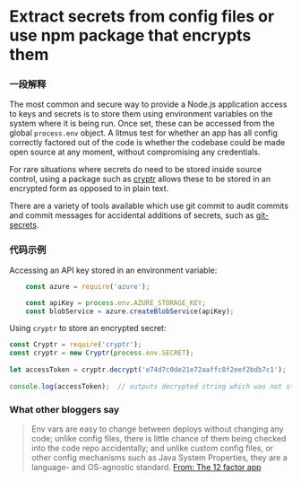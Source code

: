 # Extract secrets from config files or use npm package that encrypts them

### 一段解释

The most common and secure way to provide a Node.js application access to keys and secrets is to store them using environment variables on the system where it is being run. Once set, these can be accessed from the global `process.env` object.
A litmus test for whether an app has all config correctly factored out of the code is whether the codebase could be made open source at any moment, without compromising any credentials.

For rare situations where secrets do need to be stored inside source control, using a package such as [cryptr](https://www.npmjs.com/package/cryptr) allows these to be stored in an encrypted form as opposed to in plain text.

There are a variety of tools available which use git commit to audit commits and commit messages for accidental additions of secrets, such as [git-secrets](https://github.com/awslabs/git-secrets).

### 代码示例

Accessing an API key stored in an environment variable:

```javascript
    const azure = require('azure');

    const apiKey = process.env.AZURE_STORAGE_KEY;
    const blobService = azure.createBlobService(apiKey);
```

Using `cryptr` to store an encrypted secret:

```javascript
const Cryptr = require('cryptr');
const cryptr = new Cryptr(process.env.SECRET);
 
let accessToken = cryptr.decrypt('e74d7c0de21e72aaffc8f2eef2bdb7c1');
 
console.log(accessToken);  // outputs decrypted string which was not stored in source control
```

### What other bloggers say

> Env vars are easy to change between deploys without changing any code; unlike config files, there is little chance of them being checked into the code repo accidentally; and unlike custom config files, or other config mechanisms such as Java System Properties, they are a language- and OS-agnostic standard. [From: The 12 factor app](https://12factor.net/config)
